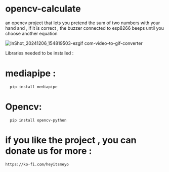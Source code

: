 # opencv-calculate
an opencv project that lets you pretend the sum of two numbers with your hand and , if it is correct , the buzzer connected to esp8266 beeps until you choose another equation


![InShot_20241206_154819503-ezgif com-video-to-gif-converter](https://github.com/user-attachments/assets/c0fce034-5bd6-49a5-a3a5-7cc0f6406dff)



Libraries needed to be installed : 

# mediapipe : 

      pip install mediapipe 

# Opencv: 

      pip install opencv-python 



# if you like the project , you can donate us for more : 

    https://ko-fi.com/heyitsmeyo


